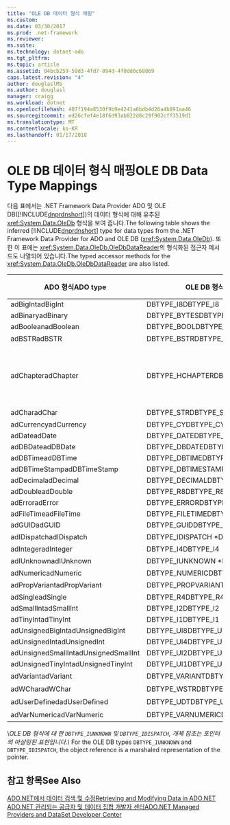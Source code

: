 ```yaml
---
title: "OLE DB 데이터 형식 매핑"
ms.custom: 
ms.date: 03/30/2017
ms.prod: .net-framework
ms.reviewer: 
ms.suite: 
ms.technology: dotnet-ado
ms.tgt_pltfrm: 
ms.topic: article
ms.assetid: 04bcb259-59d3-4fd7-894d-4f0dd0c68069
caps.latest.revision: "4"
author: douglaslMS
ms.author: douglasl
manager: craigg
ms.workload: dotnet
ms.openlocfilehash: 407f194a8530f9b9e4241a6bdb4d26a4b891aa46
ms.sourcegitcommit: ed26cfef4e18f6d93ab822d8c29f902cff3519d1
ms.translationtype: MT
ms.contentlocale: ko-KR
ms.lasthandoff: 01/17/2018
---
```

# <a name="ole-db-data-type-mappings"></a><span data-ttu-id="4843b-102">OLE DB 데이터 형식 매핑</span><span class="sxs-lookup"><span data-stu-id="4843b-102">OLE DB Data Type Mappings</span></span>
<span data-ttu-id="4843b-103">다음 표에서는 .NET Framework Data Provider ADO 및 OLE DB([!INCLUDE[dnprdnshort](../../../../includes/dnprdnshort-md.md)])의 데이터 형식에 대해 유추된 <xref:System.Data.OleDb> 형식을 보여 줍니다.</span><span class="sxs-lookup"><span data-stu-id="4843b-103">The following table shows the inferred [!INCLUDE[dnprdnshort](../../../../includes/dnprdnshort-md.md)] type for data types from the .NET Framework Data Provider for ADO and OLE DB (<xref:System.Data.OleDb>).</span></span> <span data-ttu-id="4843b-104">또한 이 표에는 <xref:System.Data.OleDb.OleDbDataReader>의 형식화된 접근자 메서드도 나열되어 있습니다.</span><span class="sxs-lookup"><span data-stu-id="4843b-104">The typed accessor methods for the <xref:System.Data.OleDb.OleDbDataReader> are also listed.</span></span>  
  
|<span data-ttu-id="4843b-105">ADO 형식</span><span class="sxs-lookup"><span data-stu-id="4843b-105">ADO type</span></span>|<span data-ttu-id="4843b-106">OLE DB 형식</span><span class="sxs-lookup"><span data-stu-id="4843b-106">OLE DB type</span></span>|[!INCLUDE[dnprdnshort](../../../../includes/dnprdnshort-md.md)]<span data-ttu-id="4843b-107"> 형식</span><span class="sxs-lookup"><span data-stu-id="4843b-107"> type</span></span>|[!INCLUDE[dnprdnshort](../../../../includes/dnprdnshort-md.md)]<span data-ttu-id="4843b-108">의 형식화된 접근자</span><span class="sxs-lookup"><span data-stu-id="4843b-108"> typed accessor</span></span>|  
|--------------|-----------------|----------------------------------------------------------------------|--------------------------------------------------------------------------------|  
|<span data-ttu-id="4843b-109">adBigInt</span><span class="sxs-lookup"><span data-stu-id="4843b-109">adBigInt</span></span>|<span data-ttu-id="4843b-110">DBTYPE_I8</span><span class="sxs-lookup"><span data-stu-id="4843b-110">DBTYPE_I8</span></span>|<span data-ttu-id="4843b-111">Int64</span><span class="sxs-lookup"><span data-stu-id="4843b-111">Int64</span></span>|<span data-ttu-id="4843b-112">GetInt64()</span><span class="sxs-lookup"><span data-stu-id="4843b-112">GetInt64()</span></span>|  
|<span data-ttu-id="4843b-113">adBinary</span><span class="sxs-lookup"><span data-stu-id="4843b-113">adBinary</span></span>|<span data-ttu-id="4843b-114">DBTYPE_BYTES</span><span class="sxs-lookup"><span data-stu-id="4843b-114">DBTYPE_BYTES</span></span>|<span data-ttu-id="4843b-115">Byte[]</span><span class="sxs-lookup"><span data-stu-id="4843b-115">Byte[]</span></span>|<span data-ttu-id="4843b-116">GetBytes()</span><span class="sxs-lookup"><span data-stu-id="4843b-116">GetBytes()</span></span>|  
|<span data-ttu-id="4843b-117">adBoolean</span><span class="sxs-lookup"><span data-stu-id="4843b-117">adBoolean</span></span>|<span data-ttu-id="4843b-118">DBTYPE_BOOL</span><span class="sxs-lookup"><span data-stu-id="4843b-118">DBTYPE_BOOL</span></span>|<span data-ttu-id="4843b-119">Boolean</span><span class="sxs-lookup"><span data-stu-id="4843b-119">Boolean</span></span>|<span data-ttu-id="4843b-120">GetBoolean()</span><span class="sxs-lookup"><span data-stu-id="4843b-120">GetBoolean()</span></span>|  
|<span data-ttu-id="4843b-121">adBSTR</span><span class="sxs-lookup"><span data-stu-id="4843b-121">adBSTR</span></span>|<span data-ttu-id="4843b-122">DBTYPE_BSTR</span><span class="sxs-lookup"><span data-stu-id="4843b-122">DBTYPE_BSTR</span></span>|<span data-ttu-id="4843b-123">문자열</span><span class="sxs-lookup"><span data-stu-id="4843b-123">String</span></span>|<span data-ttu-id="4843b-124">GetString()</span><span class="sxs-lookup"><span data-stu-id="4843b-124">GetString()</span></span>|  
|<span data-ttu-id="4843b-125">adChapter</span><span class="sxs-lookup"><span data-stu-id="4843b-125">adChapter</span></span>|<span data-ttu-id="4843b-126">DBTYPE_HCHAPTER</span><span class="sxs-lookup"><span data-stu-id="4843b-126">DBTYPE_HCHAPTER</span></span>|<span data-ttu-id="4843b-127">`DataReader`를 통해 지원됩니다.</span><span class="sxs-lookup"><span data-stu-id="4843b-127">Supported through the `DataReader`.</span></span> <span data-ttu-id="4843b-128">참조 [DataReader를 사용 하 여 데이터를 검색](../../../../docs/framework/data/adonet/retrieving-data-using-a-datareader.md)합니다.</span><span class="sxs-lookup"><span data-stu-id="4843b-128">See [Retrieving Data Using a DataReader](../../../../docs/framework/data/adonet/retrieving-data-using-a-datareader.md).</span></span>|<span data-ttu-id="4843b-129">GetValue()</span><span class="sxs-lookup"><span data-stu-id="4843b-129">GetValue()</span></span>|  
|<span data-ttu-id="4843b-130">adChar</span><span class="sxs-lookup"><span data-stu-id="4843b-130">adChar</span></span>|<span data-ttu-id="4843b-131">DBTYPE_STR</span><span class="sxs-lookup"><span data-stu-id="4843b-131">DBTYPE_STR</span></span>|<span data-ttu-id="4843b-132">문자열</span><span class="sxs-lookup"><span data-stu-id="4843b-132">String</span></span>|<span data-ttu-id="4843b-133">GetString()</span><span class="sxs-lookup"><span data-stu-id="4843b-133">GetString()</span></span>|  
|<span data-ttu-id="4843b-134">adCurrency</span><span class="sxs-lookup"><span data-stu-id="4843b-134">adCurrency</span></span>|<span data-ttu-id="4843b-135">DBTYPE_CY</span><span class="sxs-lookup"><span data-stu-id="4843b-135">DBTYPE_CY</span></span>|<span data-ttu-id="4843b-136">Decimal</span><span class="sxs-lookup"><span data-stu-id="4843b-136">Decimal</span></span>|<span data-ttu-id="4843b-137">GetDecimal()</span><span class="sxs-lookup"><span data-stu-id="4843b-137">GetDecimal()</span></span>|  
|<span data-ttu-id="4843b-138">adDate</span><span class="sxs-lookup"><span data-stu-id="4843b-138">adDate</span></span>|<span data-ttu-id="4843b-139">DBTYPE_DATE</span><span class="sxs-lookup"><span data-stu-id="4843b-139">DBTYPE_DATE</span></span>|<span data-ttu-id="4843b-140">DateTime</span><span class="sxs-lookup"><span data-stu-id="4843b-140">DateTime</span></span>|<span data-ttu-id="4843b-141">GetDateTime()</span><span class="sxs-lookup"><span data-stu-id="4843b-141">GetDateTime()</span></span>|  
|<span data-ttu-id="4843b-142">adDBDate</span><span class="sxs-lookup"><span data-stu-id="4843b-142">adDBDate</span></span>|<span data-ttu-id="4843b-143">DBTYPE_DBDATE</span><span class="sxs-lookup"><span data-stu-id="4843b-143">DBTYPE_DBDATE</span></span>|<span data-ttu-id="4843b-144">DateTime</span><span class="sxs-lookup"><span data-stu-id="4843b-144">DateTime</span></span>|<span data-ttu-id="4843b-145">GetDateTime()</span><span class="sxs-lookup"><span data-stu-id="4843b-145">GetDateTime()</span></span>|  
|<span data-ttu-id="4843b-146">adDBTime</span><span class="sxs-lookup"><span data-stu-id="4843b-146">adDBTime</span></span>|<span data-ttu-id="4843b-147">DBTYPE_DBTIME</span><span class="sxs-lookup"><span data-stu-id="4843b-147">DBTYPE_DBTIME</span></span>|<span data-ttu-id="4843b-148">DateTime</span><span class="sxs-lookup"><span data-stu-id="4843b-148">DateTime</span></span>|<span data-ttu-id="4843b-149">GetDateTime()</span><span class="sxs-lookup"><span data-stu-id="4843b-149">GetDateTime()</span></span>|  
|<span data-ttu-id="4843b-150">adDBTimeStamp</span><span class="sxs-lookup"><span data-stu-id="4843b-150">adDBTimeStamp</span></span>|<span data-ttu-id="4843b-151">DBTYPE_DBTIMESTAMP</span><span class="sxs-lookup"><span data-stu-id="4843b-151">DBTYPE_DBTIMESTAMP</span></span>|<span data-ttu-id="4843b-152">DateTime</span><span class="sxs-lookup"><span data-stu-id="4843b-152">DateTime</span></span>|<span data-ttu-id="4843b-153">GetDateTime()</span><span class="sxs-lookup"><span data-stu-id="4843b-153">GetDateTime()</span></span>|  
|<span data-ttu-id="4843b-154">adDecimal</span><span class="sxs-lookup"><span data-stu-id="4843b-154">adDecimal</span></span>|<span data-ttu-id="4843b-155">DBTYPE_DECIMAL</span><span class="sxs-lookup"><span data-stu-id="4843b-155">DBTYPE_DECIMAL</span></span>|<span data-ttu-id="4843b-156">Decimal</span><span class="sxs-lookup"><span data-stu-id="4843b-156">Decimal</span></span>|<span data-ttu-id="4843b-157">GetDecimal()</span><span class="sxs-lookup"><span data-stu-id="4843b-157">GetDecimal()</span></span>|  
|<span data-ttu-id="4843b-158">adDouble</span><span class="sxs-lookup"><span data-stu-id="4843b-158">adDouble</span></span>|<span data-ttu-id="4843b-159">DBTYPE_R8</span><span class="sxs-lookup"><span data-stu-id="4843b-159">DBTYPE_R8</span></span>|<span data-ttu-id="4843b-160">Double</span><span class="sxs-lookup"><span data-stu-id="4843b-160">Double</span></span>|<span data-ttu-id="4843b-161">GetDouble()</span><span class="sxs-lookup"><span data-stu-id="4843b-161">GetDouble()</span></span>|  
|<span data-ttu-id="4843b-162">adError</span><span class="sxs-lookup"><span data-stu-id="4843b-162">adError</span></span>|<span data-ttu-id="4843b-163">DBTYPE_ERROR</span><span class="sxs-lookup"><span data-stu-id="4843b-163">DBTYPE_ERROR</span></span>|<span data-ttu-id="4843b-164">ExternalException</span><span class="sxs-lookup"><span data-stu-id="4843b-164">ExternalException</span></span>|<span data-ttu-id="4843b-165">GetValue()</span><span class="sxs-lookup"><span data-stu-id="4843b-165">GetValue()</span></span>|  
|<span data-ttu-id="4843b-166">adFileTime</span><span class="sxs-lookup"><span data-stu-id="4843b-166">adFileTime</span></span>|<span data-ttu-id="4843b-167">DBTYPE_FILETIME</span><span class="sxs-lookup"><span data-stu-id="4843b-167">DBTYPE_FILETIME</span></span>|<span data-ttu-id="4843b-168">DateTime</span><span class="sxs-lookup"><span data-stu-id="4843b-168">DateTime</span></span>|<span data-ttu-id="4843b-169">GetDateTime()</span><span class="sxs-lookup"><span data-stu-id="4843b-169">GetDateTime()</span></span>|  
|<span data-ttu-id="4843b-170">adGUID</span><span class="sxs-lookup"><span data-stu-id="4843b-170">adGUID</span></span>|<span data-ttu-id="4843b-171">DBTYPE_GUID</span><span class="sxs-lookup"><span data-stu-id="4843b-171">DBTYPE_GUID</span></span>|<span data-ttu-id="4843b-172">Guid</span><span class="sxs-lookup"><span data-stu-id="4843b-172">Guid</span></span>|<span data-ttu-id="4843b-173">GetGuid()</span><span class="sxs-lookup"><span data-stu-id="4843b-173">GetGuid()</span></span>|  
|<span data-ttu-id="4843b-174">adIDispatch</span><span class="sxs-lookup"><span data-stu-id="4843b-174">adIDispatch</span></span>|<span data-ttu-id="4843b-175">DBTYPE_IDISPATCH \*</span><span class="sxs-lookup"><span data-stu-id="4843b-175">DBTYPE_IDISPATCH \*</span></span>|<span data-ttu-id="4843b-176">개체</span><span class="sxs-lookup"><span data-stu-id="4843b-176">Object</span></span>|<span data-ttu-id="4843b-177">GetValue()</span><span class="sxs-lookup"><span data-stu-id="4843b-177">GetValue()</span></span>|  
|<span data-ttu-id="4843b-178">adInteger</span><span class="sxs-lookup"><span data-stu-id="4843b-178">adInteger</span></span>|<span data-ttu-id="4843b-179">DBTYPE_I4</span><span class="sxs-lookup"><span data-stu-id="4843b-179">DBTYPE_I4</span></span>|<span data-ttu-id="4843b-180">Int32</span><span class="sxs-lookup"><span data-stu-id="4843b-180">Int32</span></span>|<span data-ttu-id="4843b-181">GetInt32()</span><span class="sxs-lookup"><span data-stu-id="4843b-181">GetInt32()</span></span>|  
|<span data-ttu-id="4843b-182">adIUnknown</span><span class="sxs-lookup"><span data-stu-id="4843b-182">adIUnknown</span></span>|<span data-ttu-id="4843b-183">DBTYPE_IUNKNOWN \*</span><span class="sxs-lookup"><span data-stu-id="4843b-183">DBTYPE_IUNKNOWN \*</span></span>|<span data-ttu-id="4843b-184">개체</span><span class="sxs-lookup"><span data-stu-id="4843b-184">Object</span></span>|<span data-ttu-id="4843b-185">GetValue()</span><span class="sxs-lookup"><span data-stu-id="4843b-185">GetValue()</span></span>|  
|<span data-ttu-id="4843b-186">adNumeric</span><span class="sxs-lookup"><span data-stu-id="4843b-186">adNumeric</span></span>|<span data-ttu-id="4843b-187">DBTYPE_NUMERIC</span><span class="sxs-lookup"><span data-stu-id="4843b-187">DBTYPE_NUMERIC</span></span>|<span data-ttu-id="4843b-188">Decimal</span><span class="sxs-lookup"><span data-stu-id="4843b-188">Decimal</span></span>|<span data-ttu-id="4843b-189">GetDecimal()</span><span class="sxs-lookup"><span data-stu-id="4843b-189">GetDecimal()</span></span>|  
|<span data-ttu-id="4843b-190">adPropVariant</span><span class="sxs-lookup"><span data-stu-id="4843b-190">adPropVariant</span></span>|<span data-ttu-id="4843b-191">DBTYPE_PROPVARIANT</span><span class="sxs-lookup"><span data-stu-id="4843b-191">DBTYPE_PROPVARIANT</span></span>|<span data-ttu-id="4843b-192">개체</span><span class="sxs-lookup"><span data-stu-id="4843b-192">Object</span></span>|<span data-ttu-id="4843b-193">GetValue()</span><span class="sxs-lookup"><span data-stu-id="4843b-193">GetValue()</span></span>|  
|<span data-ttu-id="4843b-194">adSingle</span><span class="sxs-lookup"><span data-stu-id="4843b-194">adSingle</span></span>|<span data-ttu-id="4843b-195">DBTYPE_R4</span><span class="sxs-lookup"><span data-stu-id="4843b-195">DBTYPE_R4</span></span>|<span data-ttu-id="4843b-196">Single</span><span class="sxs-lookup"><span data-stu-id="4843b-196">Single</span></span>|<span data-ttu-id="4843b-197">GetFloat()</span><span class="sxs-lookup"><span data-stu-id="4843b-197">GetFloat()</span></span>|  
|<span data-ttu-id="4843b-198">adSmallInt</span><span class="sxs-lookup"><span data-stu-id="4843b-198">adSmallInt</span></span>|<span data-ttu-id="4843b-199">DBTYPE_I2</span><span class="sxs-lookup"><span data-stu-id="4843b-199">DBTYPE_I2</span></span>|<span data-ttu-id="4843b-200">Int16</span><span class="sxs-lookup"><span data-stu-id="4843b-200">Int16</span></span>|<span data-ttu-id="4843b-201">GetInt16()</span><span class="sxs-lookup"><span data-stu-id="4843b-201">GetInt16()</span></span>|  
|<span data-ttu-id="4843b-202">adTinyInt</span><span class="sxs-lookup"><span data-stu-id="4843b-202">adTinyInt</span></span>|<span data-ttu-id="4843b-203">DBTYPE_I1</span><span class="sxs-lookup"><span data-stu-id="4843b-203">DBTYPE_I1</span></span>|<span data-ttu-id="4843b-204">Byte</span><span class="sxs-lookup"><span data-stu-id="4843b-204">Byte</span></span>|<span data-ttu-id="4843b-205">GetByte()</span><span class="sxs-lookup"><span data-stu-id="4843b-205">GetByte()</span></span>|  
|<span data-ttu-id="4843b-206">adUnsignedBigInt</span><span class="sxs-lookup"><span data-stu-id="4843b-206">adUnsignedBigInt</span></span>|<span data-ttu-id="4843b-207">DBTYPE_UI8</span><span class="sxs-lookup"><span data-stu-id="4843b-207">DBTYPE_UI8</span></span>|<span data-ttu-id="4843b-208">UInt64</span><span class="sxs-lookup"><span data-stu-id="4843b-208">UInt64</span></span>|<span data-ttu-id="4843b-209">GetValue()</span><span class="sxs-lookup"><span data-stu-id="4843b-209">GetValue()</span></span>|  
|<span data-ttu-id="4843b-210">adUnsignedInt</span><span class="sxs-lookup"><span data-stu-id="4843b-210">adUnsignedInt</span></span>|<span data-ttu-id="4843b-211">DBTYPE_UI4</span><span class="sxs-lookup"><span data-stu-id="4843b-211">DBTYPE_UI4</span></span>|<span data-ttu-id="4843b-212">UInt32</span><span class="sxs-lookup"><span data-stu-id="4843b-212">UInt32</span></span>|<span data-ttu-id="4843b-213">GetValue()</span><span class="sxs-lookup"><span data-stu-id="4843b-213">GetValue()</span></span>|  
|<span data-ttu-id="4843b-214">adUnsignedSmallInt</span><span class="sxs-lookup"><span data-stu-id="4843b-214">adUnsignedSmallInt</span></span>|<span data-ttu-id="4843b-215">DBTYPE_UI2</span><span class="sxs-lookup"><span data-stu-id="4843b-215">DBTYPE_UI2</span></span>|<span data-ttu-id="4843b-216">UInt16</span><span class="sxs-lookup"><span data-stu-id="4843b-216">UInt16</span></span>|<span data-ttu-id="4843b-217">GetValue()</span><span class="sxs-lookup"><span data-stu-id="4843b-217">GetValue()</span></span>|  
|<span data-ttu-id="4843b-218">adUnsignedTinyInt</span><span class="sxs-lookup"><span data-stu-id="4843b-218">adUnsignedTinyInt</span></span>|<span data-ttu-id="4843b-219">DBTYPE_UI1</span><span class="sxs-lookup"><span data-stu-id="4843b-219">DBTYPE_UI1</span></span>|<span data-ttu-id="4843b-220">Byte</span><span class="sxs-lookup"><span data-stu-id="4843b-220">Byte</span></span>|<span data-ttu-id="4843b-221">GetByte()</span><span class="sxs-lookup"><span data-stu-id="4843b-221">GetByte()</span></span>|  
|<span data-ttu-id="4843b-222">adVariant</span><span class="sxs-lookup"><span data-stu-id="4843b-222">adVariant</span></span>|<span data-ttu-id="4843b-223">DBTYPE_VARIANT</span><span class="sxs-lookup"><span data-stu-id="4843b-223">DBTYPE_VARIANT</span></span>|<span data-ttu-id="4843b-224">개체</span><span class="sxs-lookup"><span data-stu-id="4843b-224">Object</span></span>|<span data-ttu-id="4843b-225">GetValue()</span><span class="sxs-lookup"><span data-stu-id="4843b-225">GetValue()</span></span>|  
|<span data-ttu-id="4843b-226">adWChar</span><span class="sxs-lookup"><span data-stu-id="4843b-226">adWChar</span></span>|<span data-ttu-id="4843b-227">DBTYPE_WSTR</span><span class="sxs-lookup"><span data-stu-id="4843b-227">DBTYPE_WSTR</span></span>|<span data-ttu-id="4843b-228">문자열</span><span class="sxs-lookup"><span data-stu-id="4843b-228">String</span></span>|<span data-ttu-id="4843b-229">GetString()</span><span class="sxs-lookup"><span data-stu-id="4843b-229">GetString()</span></span>|  
|<span data-ttu-id="4843b-230">adUserDefined</span><span class="sxs-lookup"><span data-stu-id="4843b-230">adUserDefined</span></span>|<span data-ttu-id="4843b-231">DBTYPE_UDT</span><span class="sxs-lookup"><span data-stu-id="4843b-231">DBTYPE_UDT</span></span>|<span data-ttu-id="4843b-232">지원되지 않음</span><span class="sxs-lookup"><span data-stu-id="4843b-232">not supported</span></span>||  
|<span data-ttu-id="4843b-233">adVarNumeric</span><span class="sxs-lookup"><span data-stu-id="4843b-233">adVarNumeric</span></span>|<span data-ttu-id="4843b-234">DBTYPE_VARNUMERIC</span><span class="sxs-lookup"><span data-stu-id="4843b-234">DBTYPE_VARNUMERIC</span></span>|<span data-ttu-id="4843b-235">지원되지 않음</span><span class="sxs-lookup"><span data-stu-id="4843b-235">not supported</span></span>||  
  
 <span data-ttu-id="4843b-236">\\*OLE DB 형식에 대 한 `DBTYPE_IUNKNOWN` 및 `DBTYPE_IDISPATCH`, 개체 참조는 포인터의 마샬링된 표현입니다.</span><span class="sxs-lookup"><span data-stu-id="4843b-236">\\* For the OLE DB types `DBTYPE_IUNKNOWN` and `DBTYPE_IDISPATCH`, the object reference is a marshaled representation of the pointer.</span></span>  
  
## <a name="see-also"></a><span data-ttu-id="4843b-237">참고 항목</span><span class="sxs-lookup"><span data-stu-id="4843b-237">See Also</span></span>  
 [<span data-ttu-id="4843b-238">ADO.NET에서 데이터 검색 및 수정</span><span class="sxs-lookup"><span data-stu-id="4843b-238">Retrieving and Modifying Data in ADO.NET</span></span>](../../../../docs/framework/data/adonet/retrieving-and-modifying-data.md)  
 [<span data-ttu-id="4843b-239">ADO.NET 관리되는 공급자 및 데이터 집합 개발자 센터</span><span class="sxs-lookup"><span data-stu-id="4843b-239">ADO.NET Managed Providers and DataSet Developer Center</span></span>](http://go.microsoft.com/fwlink/?LinkId=217917)
